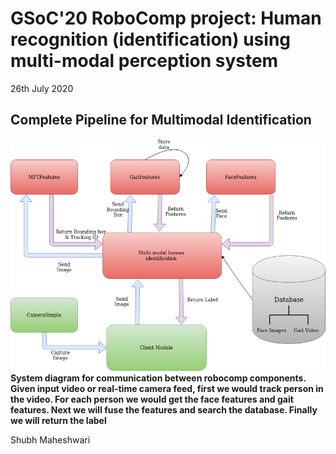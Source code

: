 # GSoC'20 RoboComp project: Human recognition (identification) using multi-modal perception system

26th July 2020
 
## Complete Pipeline for Multimodal Identification 

![Robocomp Component Design](./assets/RobocompComponentDesign.png)
**System diagram for communication between robocomp components. Given input video or real-time camera feed, first we would track person in the video. For each person we would get the face features and gait features. Next we will fuse the features and search the database. Finally we will return the label**

<!-- ## Late Fusion for face & gait features 


## Creating Database 
  We have a seperate database for face & gait. Each stores extracted features of a person in an h5py format

## Creating Gallery   
 -->







Shubh Maheshwari
